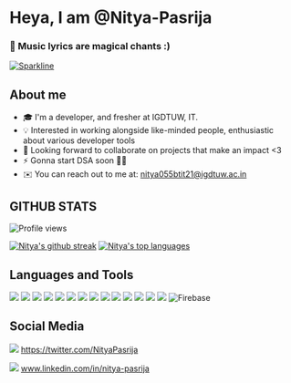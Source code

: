 # **Heya, I am @Nitya-Pasrija**
### 💬 Music lyrics are magical chants :)

[![Sparkline](https://stars.medv.io/Naereen/badges.svg)](https://stars.medv.io/Nitya-Pasrija/badges)

## About me
- 🎓 I'm a developer, and fresher at IGDTUW, IT.
- 💡 Interested in working alongside like-minded people, enthusiastic about various developer tools 
- 💞️ Looking forward to collaborate on projects that make an impact <3
- ⚡ Gonna start DSA soon 👀👀 
- ✉️ You can reach out to me at: nitya055btit21@igdtuw.ac.in

## GITHUB STATS
![Profile views](https://gpvc.arturio.dev/Nitya-Pasrija)

[![Nitya's github streak](https://github-readme-streak-stats.herokuapp.com/?user=Nitya-Pasrija&theme=highcontrast)](https://github.com/DenverCoder1/github-readme-streak-stats)
[![Nitya's top languages](https://github-readme-stats.vercel.app/api/top-langs/?username=Nitya-Pasrija&theme=chartreuse-dark)](https://github.com/anuraghazra/github-readme-stats)


## Languages and Tools
<img src="https://img.shields.io/badge/python%20-%2314354C.svg?&style=for-the-badge&logo=python&logoColor=white"/> <img src="https://img.shields.io/badge/dart-%230175C2.svg?&style=for-the-badge&logo=dart&logoColor=white"/> <img src="https://img.shields.io/badge/node.js%20-%2343853D.svg?&style=for-the-badge&logo=node.js&logoColor=white"/> <img src="https://img.shields.io/badge/html5%20-%23E34F26.svg?&style=for-the-badge&logo=html5&logoColor=white"/> <img src="https://img.shields.io/badge/css3%20-%231572B6.svg?&style=for-the-badge&logo=css3&logoColor=white"/> <img src="https://img.shields.io/badge/c%20-%2300599C.svg?&style=for-the-badge&logo=c&logoColor=white"/> <img src="https://img.shields.io/badge/c++%20-%2300599C.svg?&style=for-the-badge&logo=c%2B%2B&ogoColor=white"/> <img src="https://img.shields.io/badge/javascript%20-%23323330.svg?&style=for-the-badge&logo=javascript&logoColor=%23F7DF1E"/>
<img src="https://img.shields.io/badge/mysql-%2300f.svg?&style=for-the-badge&logo=mysql&logoColor=white"/>
<img src="https://img.shields.io/badge/react%20-%2320232a.svg?&style=for-the-badge&logo=react&logoColor=%2361DAFB"/>
<img src="https://img.shields.io/badge/Flutter%20-%2302569B.svg?&style=for-the-badge&logo=Flutter&logoColor=white" />
<img src="https://img.shields.io/badge/github%20-%23121011.svg?&style=for-the-badge&logo=github&logoColor=white"/>
<img src="https://img.shields.io/badge/numpy%20-%23013243.svg?&style=for-the-badge&logo=numpy&logoColor=white" />
<img src="https://img.shields.io/badge/pandas%20-%23150458.svg?&style=for-the-badge&logo=pandas&logoColor=white" />
![Firebase](https://img.shields.io/badge/firebase-%23039BE5.svg?style=for-the-badge&logo=firebase)


## Social Media
<img src="https://img.shields.io/badge/Nitya%20-%231DA1F2.svg?&style=for-the-badge&logo=Twitter&logoColor=white"/> https://twitter.com/NityaPasrija



<img src="https://img.shields.io/badge/linkedin%20-%230077B5.svg?&style=for-the-badge&logo=linkedin&logoColor=white"/> www.linkedin.com/in/nitya-pasrija
